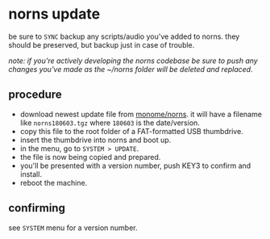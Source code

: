 ---
---

# norns update

be sure to `SYNC` backup any scripts/audio you've added to norns. they should be preserved, but backup just in case of trouble.

_note: if you're actively developing the norns codebase be sure to push any changes you've made as the ~/norns folder will be deleted and replaced_.

## procedure

- download newest update file from [monome/norns](https://github.com/monome/norns/releases). it will have a filename like `norns180603.tgz` where `180603` is the date/version.
- copy this file to the root folder of a FAT-formatted USB thumbdrive.
- insert the thumbdrive into norns and boot up.
- in the menu, go to `SYSTEM > UPDATE`.
- the file is now being copied and prepared.
- you'll be presented with a version number, push KEY3 to confirm and install.
- reboot the machine.

## confirming

see `SYSTEM` menu for a version number.
